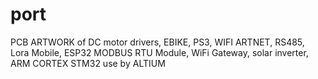 # port
PCB ARTWORK of DC motor drivers, EBIKE, PS3, WIFI ARTNET, RS485, Lora Mobile, ESP32 MODBUS RTU Module, WiFi Gateway, solar inverter, ARM CORTEX STM32 
use by ALTIUM
